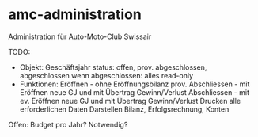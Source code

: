 # amc-administration
Administration für Auto-Moto-Club Swissair

TODO:
- Objekt: Geschäftsjahr
	status: offen, prov. abgeschlossen, abgeschlossen
	wenn abgeschlossen: alles read-only
- Funktionen:
	Eröffnen - ohne Eröffnungsbilanz
	prov. Abschliessen - mit Eröffnen neue GJ und mit Übertrag Gewinn/Verlust
	Abschliessen - mit ev. Eröffnen neue GJ und mit Übertrag Gewinn/Verlust
	Drucken alle erforderlichen Daten
	Darstellen Bilanz, Erfolgsrechnung, Konten
	
Offen: Budget pro Jahr? Notwendig?